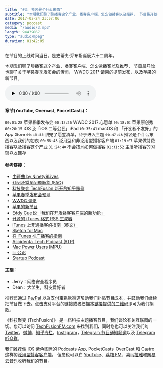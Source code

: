 ```yaml
---
title: "#3: 播客是个什么东西"
subtitle: "本期我们聊了聊播客这个产业，播客客户端，怎么做播客以及推荐， 节目最开始也聊了关于苹果春季发布会的传闻， WWDC 2017 请柬的提前发布，以及苹果的新节目。"
date: 2017-02-24 23:07:06
category: podcast
media: "/audio/3.mp3"
length: 94439667
type: "audio/mpeg"
duration: 01:42:05
---
```

在节目的上线时间当日，是史蒂夫·乔布斯诞辰六十二周年。

本期我们聊了聊播客这个产业，播客客户端，怎么做播客以及推荐， 节目最开始也聊了关于苹果春季发布会的传闻， WWDC 2017 请柬的提前发布，以及苹果的新节目。

<audio class="audioPlayer" controls preload="none" src="https://techfusionfm.com/audio/3.mp3"></audio>

#### 章节(YouTube, Overcast, PocketCasts)：
```00:01:28``` 苹果春季发布会
```00:13:26``` WWDC 2017 心愿单
```00:18:03``` 苹果原创秀
```00:20:15``` iOS 及「iOS 二等公民」iPad 
```00:35:41``` macOS 和 「开发者不友好」的 App Store 
```00:45:55``` 讲完了愿望清单，终于进入主题
```00:47:48``` 播客是个什么东西以及我们的初衷
```00:56:43``` 泛用型和非泛用型播客客户端
```01:19:07``` 苹果做付费播客以及播客这个产业
```01:24:40``` 不会技术如何做播客
```01:31:52``` 主播听播客的习惯以及推荐

#### 参考链接：
- [主题曲 by Ninety9Lives](http://99l.tv/BleedingThroughYU)
- [订阅及常见问题解答 (FAQ)](https://techfusionfm.com/faq)
- [科技聚变 TechFusion 新开的知乎账号](https://www.zhihu.com/people/techfusion)
- [苹果春季发布会预测](http://appleinsider.com/articles/17/02/20/rumor-apple-to-launch-ipad-pro-2-red-iphone-7-128gb-iphone-se-at-march-event)
- [WWDC 请柬](https://developer.apple.com/wwdc/)
- [苹果的新节目](http://www.recode.net/2017/2/13/14606594/apple-eddy-cue-buy-media-company-no-apple-music)
- [Eddy Cue 说「我们在开发播客客户端的新功能」](https://9to5mac.com/2017/02/14/eddy-cue-apple-is-working-on-new-features-for-podcasts/)
- [开源的 iTunes 格式 RSS 生成器](https://codepen.io/jon-walstedt/pen/jsIup)
- [iTunes 上开通播客的指南（英文）](https://itunespartner.apple.com/en/podcasts/overview)
- [Sketch for Mac](https://sketchapp.com)
- [在 iTunes 推广播客的指南](http://life-longlearner.com/podcast-marketing-strategies-to-grow-podcast/)
- [Accidental Tech Podcast (ATP)](http://atp.fm) 
- [Mac Power Users (MPU)](https://www.relay.fm/mpu)
- [IT 公论](http://itgonglun.com)
- [Startup Podcast](https://gimletmedia.com/startup/)

#### 主播：
- Jerry：网络安全程序员
- Dean：大学生，科技爱好者

推荐您通过 [PayPal](https://paypal.me/techfusionfm/5) 以及[支付宝](HTTPS://QR.ALIPAY.COM/FKX09288AJOENI0MVZXM12)捐款渠道帮助我们补贴节目成本，并鼓励我们继续把节目做下去。点击支付平台的链接或者扫描[本链接提供的二维码](https://techfusionfm.com/images/QR.JPG)即可为我们捐款。

《科技聚变 (TechFusion)》 是一档科技主题播客节目，我们谈论有关互联网的一切。您可以访问 [TechFusionFM.com](https://TechFusionFM.com) 来找到我们，同时您也可以关注我们的 [Twitter](http://twitter.com/TechFusionFM)，[微博](https://TechFusionFM.com/images/Weibo-Icon-BW.svg)，[知乎专栏](https://zhuanlan.zhihu.com/TechFusion)，[Instagram](http://instagram.com/TechFusionFM)，[Telegram 节目通知频道](https://t.me/TechFusionFM)以及 [Telegram 听众群](https://t.me/TechFusionChat)。

我们推荐像 [iOS 紫色图标的 Podcasts App](https://itunes.apple.com/cn/podcast/id1202658654), [PocketCasts](http://pca.st/podcast/28fcd200-cc7c-0134-10da-25324e2a541d), [OverCast](https://overcast.fm) 和 [Castro](http://supertop.co/castro/) 这样的[泛用型播客客户端](https://techfusionfm.com/faq)， 但您也可以在 [YouTube](https://www.youtube.com/channel/UC6uvHf21Tjm5lepw6P2Ki-Q)、[荔枝 FM](https://www.lizhi.fm/1494013/)、[喜马拉雅](http://www.ximalaya.com/72456289/album/6648521)和[网易云音乐](http://music.163.com/#/djradio?id=347498120)收听我们的节目。